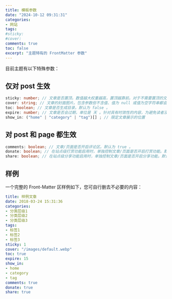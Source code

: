 ```yaml
---
title: 模板参数
date: "2024-10-12 09:31:31"
categories: 
- 网站
tags:
#sticky:
#cover:
comments: true
toc: false
excerpt: "主题特有的 FrontMatter 参数"
---
```

目前主题有以下特殊参数：

## 仅对 post 生效

```ts
sticky: number; // 文章是否置顶。数值越大权重越高，置顶越靠前。对于不需要置顶的文章，请注释掉这个参数。默认为不启用。
cover: string; // 文章的封面图片。包含参数但不含值、值为 null 或值为空字符串都会认为是没有封面的文章。对于使用默认封面的文章，请注释掉这个参数。
toc: boolean; // 文章是否生成目录。默认为 false 。
expire: number; // 文章是否会过期，单位是 天 。针对具有时效性的内容，为避免读者没有意识到其时间局限，可以启用这个参数来在指定时间后给出提示。
show_in: ("home" | "category" | "tag")[] ; // 限定文章展示的位置
```

## 对 post 和 page 都生效

```ts
comments: boolean; // 文章/页面是否开启评论区。默认为 true 。
donate: boolean; // 在站点级打赏功能启用时，单独控制文章/页面是否开启打赏功能。默认为 true 。
share: boolean; // 在站点级分享功能启用时，单独控制文章/页面是否开启分享功能。默认为 true 。
```

## 样例

一个完整的 Front-Matter 区样例如下，您可自行删去不必要的内容：

```yaml
title: 样例文章
date: 2018-03-24 15:31:36
categories: 
- 分类层级1
- 分类层级2
- 分类层级3
tags:
- 标签1
- 标签2
- 标签3
sticky: 1
cover: "/images/default.webp"
toc: true
expire: 15
show_in:
- home
- category
- tag
comments: true
donate: true
share: true
```
